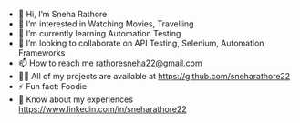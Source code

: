 - 👋 Hi, I’m Sneha Rathore
- 👀 I’m interested in Watching Movies, Travelling
- 🌱 I’m currently learning Automation Testing
- 💞️ I’m looking to collaborate on API Testing, Selenium, Automation Frameworks
- 📫 How to reach me rathoresneha22@gmail.com
- 👨‍💻 All of my projects are available at https://github.com/sneharathore22
- ⚡ Fun fact: Foodie
- 📄 Know about my experiences https://www.linkedin.com/in/sneharathore22











<!---
sneharathore22/sneharathore22 is a ✨ special ✨ repository because its `README.md` (this file) appears on your GitHub profile.
You can click the Preview link to take a look at your changes.
--->
